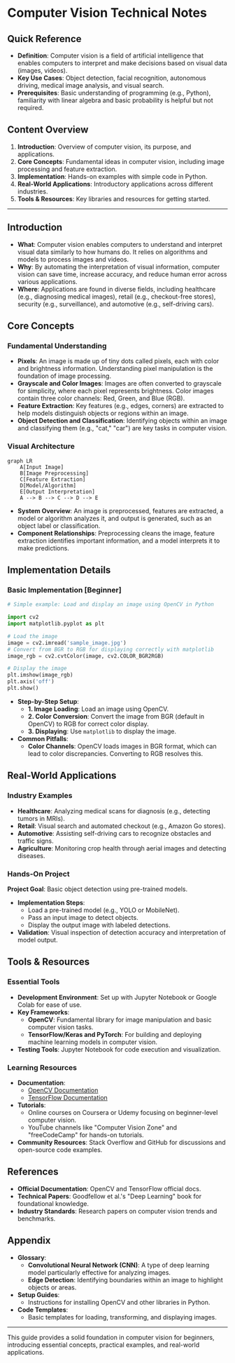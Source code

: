 # Computer Vision Technical Notes

## Quick Reference
- **Definition**: Computer vision is a field of artificial intelligence that enables computers to interpret and make decisions based on visual data (images, videos).
- **Key Use Cases**: Object detection, facial recognition, autonomous driving, medical image analysis, and visual search.
- **Prerequisites**: Basic understanding of programming (e.g., Python), familiarity with linear algebra and basic probability is helpful but not required.

## Content Overview
1. **Introduction**: Overview of computer vision, its purpose, and applications.
2. **Core Concepts**: Fundamental ideas in computer vision, including image processing and feature extraction.
3. **Implementation**: Hands-on examples with simple code in Python.
4. **Real-World Applications**: Introductory applications across different industries.
5. **Tools & Resources**: Key libraries and resources for getting started.

---

## Introduction
- **What**: Computer vision enables computers to understand and interpret visual data similarly to how humans do. It relies on algorithms and models to process images and videos.
- **Why**: By automating the interpretation of visual information, computer vision can save time, increase accuracy, and reduce human error across various applications.
- **Where**: Applications are found in diverse fields, including healthcare (e.g., diagnosing medical images), retail (e.g., checkout-free stores), security (e.g., surveillance), and automotive (e.g., self-driving cars).

## Core Concepts

### Fundamental Understanding
- **Pixels**: An image is made up of tiny dots called pixels, each with color and brightness information. Understanding pixel manipulation is the foundation of image processing.
- **Grayscale and Color Images**: Images are often converted to grayscale for simplicity, where each pixel represents brightness. Color images contain three color channels: Red, Green, and Blue (RGB).
- **Feature Extraction**: Key features (e.g., edges, corners) are extracted to help models distinguish objects or regions within an image.
- **Object Detection and Classification**: Identifying objects within an image and classifying them (e.g., "cat," "car") are key tasks in computer vision.
  
### Visual Architecture
```mermaid
graph LR
    A[Input Image]
    B[Image Preprocessing]
    C[Feature Extraction]
    D[Model/Algorithm]
    E[Output Interpretation]
    A --> B --> C --> D --> E
```
- **System Overview**: An image is preprocessed, features are extracted, a model or algorithm analyzes it, and output is generated, such as an object label or classification.
- **Component Relationships**: Preprocessing cleans the image, feature extraction identifies important information, and a model interprets it to make predictions.

## Implementation Details

### Basic Implementation [Beginner]
```python
# Simple example: Load and display an image using OpenCV in Python

import cv2
import matplotlib.pyplot as plt

# Load the image
image = cv2.imread('sample_image.jpg')
# Convert from BGR to RGB for displaying correctly with matplotlib
image_rgb = cv2.cvtColor(image, cv2.COLOR_BGR2RGB)

# Display the image
plt.imshow(image_rgb)
plt.axis('off')
plt.show()
```
- **Step-by-Step Setup**:
  - **1. Image Loading**: Load an image using OpenCV.
  - **2. Color Conversion**: Convert the image from BGR (default in OpenCV) to RGB for correct color display.
  - **3. Displaying**: Use `matplotlib` to display the image.
- **Common Pitfalls**:
  - **Color Channels**: OpenCV loads images in BGR format, which can lead to color discrepancies. Converting to RGB resolves this.

## Real-World Applications

### Industry Examples
- **Healthcare**: Analyzing medical scans for diagnosis (e.g., detecting tumors in MRIs).
- **Retail**: Visual search and automated checkout (e.g., Amazon Go stores).
- **Automotive**: Assisting self-driving cars to recognize obstacles and traffic signs.
- **Agriculture**: Monitoring crop health through aerial images and detecting diseases.

### Hands-On Project
**Project Goal**: Basic object detection using pre-trained models.
- **Implementation Steps**:
  - Load a pre-trained model (e.g., YOLO or MobileNet).
  - Pass an input image to detect objects.
  - Display the output image with labeled detections.
- **Validation**: Visual inspection of detection accuracy and interpretation of model output.

## Tools & Resources

### Essential Tools
- **Development Environment**: Set up with Jupyter Notebook or Google Colab for ease of use.
- **Key Frameworks**: 
  - **OpenCV**: Fundamental library for image manipulation and basic computer vision tasks.
  - **TensorFlow/Keras and PyTorch**: For building and deploying machine learning models in computer vision.
- **Testing Tools**: Jupyter Notebook for code execution and visualization.

### Learning Resources
- **Documentation**:
  - [OpenCV Documentation](https://docs.opencv.org/master/)
  - [TensorFlow Documentation](https://www.tensorflow.org/)
- **Tutorials**:
  - Online courses on Coursera or Udemy focusing on beginner-level computer vision.
  - YouTube channels like "Computer Vision Zone" and "freeCodeCamp" for hands-on tutorials.
- **Community Resources**: Stack Overflow and GitHub for discussions and open-source code examples.

## References
- **Official Documentation**: OpenCV and TensorFlow official docs.
- **Technical Papers**: Goodfellow et al.'s "Deep Learning" book for foundational knowledge.
- **Industry Standards**: Research papers on computer vision trends and benchmarks.

## Appendix
- **Glossary**:
  - **Convolutional Neural Network (CNN)**: A type of deep learning model particularly effective for analyzing images.
  - **Edge Detection**: Identifying boundaries within an image to highlight objects or areas.
- **Setup Guides**:
  - Instructions for installing OpenCV and other libraries in Python.
- **Code Templates**:
  - Basic templates for loading, transforming, and displaying images.

---

This guide provides a solid foundation in computer vision for beginners, introducing essential concepts, practical examples, and real-world applications.
